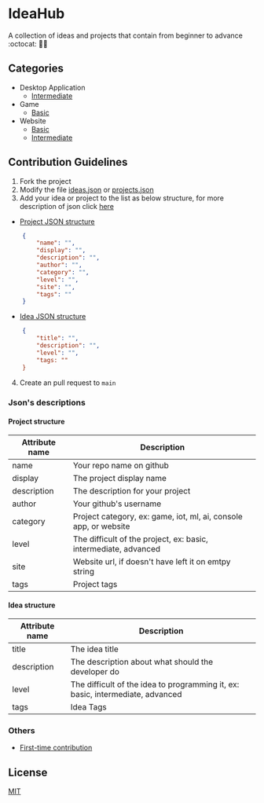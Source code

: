 # IdeaHub
A collection of ideas and projects that contain from beginner to advance :octocat: 🎯🚀

## Categories
<!--categories:start-->
- Desktop Application
    - [Intermediate](./docs/DESKTOP_APPLICATION_INTERMEDIATE.md)
- Game
    - [Basic](./docs/GAME_BASIC.md)
- Website
    - [Basic](./docs/WEBSITE_BASIC.md)
    - [Intermediate](./docs/WEBSITE_INTERMEDIATE.md)

<!--categories:end-->

## Contribution Guidelines
1. Fork the project
2. Modify the file [ideas.json](./data/ideas.json) or [projects.json](./data/projects.json)
3. Add your idea or project to the list as below structure, for more description of json click [here](#jsons-descriptions)
- [Project JSON structure](#project-structure)
```json
    {
        "name": "",
        "display": "",
        "description": "",
        "author": "",
        "category": "",
        "level": "",
        "site": "",
        "tags": ""
    }
```

- [Idea JSON structure](#idea-structure)
```json
    {
        "title": "",
        "description": "",
        "level": "",
        "tags: ""
    }
```
4. Create an pull request to `main`

### Json's descriptions
#### Project structure
|Attribute name | Description                                                       |
|---------------|-------------------------------------------------------------------|
|name           | Your repo name on github                                          |
|display        | The project display name                                          |
|description    | The description for your project                                  |
|author         | Your github's username                                            |
|category       | Project category, ex: game, iot, ml, ai, console app, or website  |
|level          | The difficult of the project, ex: basic, intermediate, advanced   |
|site           | Website url, if doesn't have left it on emtpy string              |
|tags           | Project tags                                                      |

#### Idea structure 
|Attribute name | Description                                                                       |
|---------------|-----------------------------------------------------------------------------------|
|title          | The idea title                                                                    |
|description    | The description about what should the developer do                                |
|level          | The difficult of the idea to programming it, ex: basic, intermediate, advanced    |
|tags           | Idea Tags                                                                         |

### Others
- [First-time contribution](./CONTRIBUTING.md)
## License
[MIT](./LICENSE)
